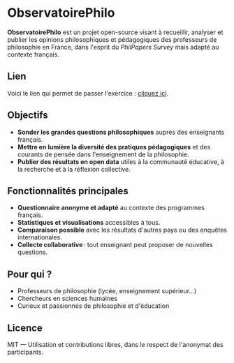 # ObservatoirePhilo

**ObservatoirePhilo** est un projet open-source visant à recueillir, analyser et publier les opinions philosophiques et pédagogiques des professeurs de philosophie en France, dans l'esprit du _PhilPapers Survey_ mais adapté au contexte français.

## Lien

Voici le lien qui permet de passer l'exercice : [cliquez ici](https://philo-lycee.fr/ObservatoirePhilo/).

## Objectifs

- **Sonder les grandes questions philosophiques** auprès des enseignants français.
- **Mettre en lumière la diversité des pratiques pédagogiques** et des courants de pensée dans l'enseignement de la philosophie.
- **Publier des résultats en open data** utiles à la communauté éducative, à la recherche et à la réflexion collective.

## Fonctionnalités principales

- **Questionnaire anonyme et adapté** au contexte des programmes français.
- **Statistiques et visualisations** accessibles à tous.
- **Comparaison possible** avec les résultats d'autres pays ou des enquêtes internationales.
- **Collecte collaborative** : tout enseignant peut proposer de nouvelles questions.

## Pour qui ?

- Professeurs de philosophie (lycée, enseignement supérieur…)
- Chercheurs en sciences humaines
- Curieux et passionnés de philosophie et d'éducation

## Licence

MIT — Utilisation et contributions libres, dans le respect de l'anonymat des participants.
